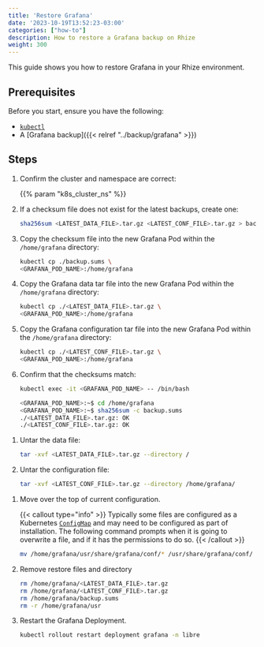 ```yaml
---
title: 'Restore Grafana'
date: '2023-10-19T13:52:23-03:00'
categories: ["how-to"]
description: How to restore a Grafana backup on Rhize
weight: 300
---
```


This guide shows you how to restore Grafana in your Rhize environment.

## Prerequisites

Before you start, ensure you have the following:

- [`kubectl`](https://kubernetes.io/docs/tasks/tools/)
- A [Grafana backup]({{< relref "../backup/grafana" >}})

## Steps

1. Confirm the cluster and namespace are correct:

    {{% param "k8s_cluster_ns" %}}

1. If a checksum file does not exist for the latest backups, create one:

    ```bash
    sha256sum <LATEST_DATA_FILE>.tar.gz <LATEST_CONF_FILE>.tar.gz > backup.sums
    ```
1. Copy the checksum file into the new Grafana Pod within the `/home/grafana` directory:

     ```bash
     kubectl cp ./backup.sums \
     <GRAFANA_POD_NAME>:/home/grafana
     ```

1. Copy the Grafana data tar file into the new Grafana Pod within the `/home/grafana` directory:

     ```bash
     kubectl cp ./<LATEST_DATA_FILE>.tar.gz \
     <GRAFANA_POD_NAME>:/home/grafana
     ```

1. Copy the Grafana configuration tar file into the new Grafana Pod within the `/home/grafana` directory:

     
     ```bash
     kubectl cp ./<LATEST_CONF_FILE>.tar.gz \
     <GRAFANA_POD_NAME>:/home/grafana
     ```

1. Confirm that the checksums match:

     ```bash
     kubectl exec -it <GRAFANA_POD_NAME> -- /bin/bash 

     <GRAFANA_POD_NAME>:~$ cd /home/grafana
     <GRAFANA_POD_NAME>:~$ sha256sum -c backup.sums
     ./<LATEST_DATA_FILE>.tar.gz: OK
     ./<LATEST_CONF_FILE>.tar.gz: OK

     ```

<!-- vale off -->

1. Untar the data file:

     ```bash
     tar -xvf <LATEST_DATA_FILE>.tar.gz --directory /
     ```

1. Untar the configuration file:

     ```bash
     tar -xvf <LATEST_CONF_FILE>.tar.gz --directory /home/grafana/
     ```

<!-- vale on -->

1. Move over the top of current configuration. 

     {{< callout type="info" >}}
Typically some files are configured as a Kubernetes [`ConfigMap`](https://kubernetes.io/docs/concepts/configuration/configmap/) and may need to be configured as part of installation. The following command prompts when it is going to overwrite a file, and if it has the permissions to do so.
     {{< /callout >}}


     ```bash
     mv /home/grafana/usr/share/grafana/conf/* /usr/share/grafana/conf/
     ```

1. Remove restore files and directory

     ```bash
     rm /home/grafana/<LATEST_DATA_FILE>.tar.gz
     rm /home/grafana/<LATEST_CONF_FILE>.tar.gz
     rm /home/grafana/backup.sums
     rm -r /home/grafana/usr
     ```

1. Restart the Grafana Deployment.

     ```bash
     kubectl rollout restart deployment grafana -n libre
     ```
